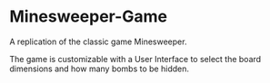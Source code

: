 # Minesweeper-Game
A replication of the classic game Minesweeper.

The game is customizable with a User Interface to select the board dimensions and how many bombs to be hidden.

